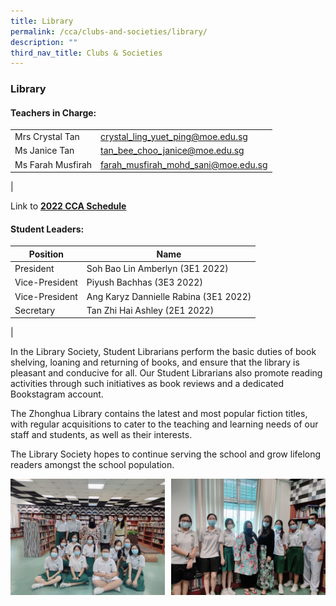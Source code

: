 ```yaml
---
title: Library
permalink: /cca/clubs-and-societies/library/
description: ""
third_nav_title: Clubs & Societies
---
```

### **Library**
#### **Teachers in Charge:**

|  |  |
|---|---|
| Mrs Crystal Tan | [crystal_ling_yuet_ping@moe.edu.sg](mailto:crystal_ling_yuet_ping@moe.edu.sg) |
| Ms Janice Tan | [tan_bee_choo_janice@moe.edu.sg](mailto:tan_bee_choo_janice@moe.edu.sg) |
| Ms Farah Musfirah | [farah_musfirah_mohd_sani@moe.edu.sg](mailto:farah_musfirah_mohd_sani@moe.edu.sg) |
|

Link to **[2022 CCA Schedule](/files/2022%20cca%20schedule.pdf)**

#### **Student Leaders:**

| Position | Name |
|---|---|
| President | Soh Bao Lin Amberlyn (3E1 2022) |
| Vice-President  | Piyush Bachhas (3E3 2022) |
| Vice-President  | Ang Karyz Dannielle Rabina (3E1 2022) |
| Secretary | Tan Zhi Hai Ashley (2E1 2022) |
|

In the Library Society, Student Librarians perform the basic duties of book shelving, loaning and returning of books, and ensure that the library is pleasant and conducive for all. Our Student Librarians also promote reading activities through such initiatives as book reviews and a dedicated Bookstagram account. 

The Zhonghua Library contains the latest and most popular fiction titles, with regular acquisitions to cater to the teaching and learning needs of our staff and students, as well as their interests. 

The Library Society hopes to continue serving the school and grow lifelong readers amongst the school population.

<img src="/images/lib1.jpg" style="width:49%" align=left>
<img src="/images/lib2.jpg" style="width:49%" align=right>